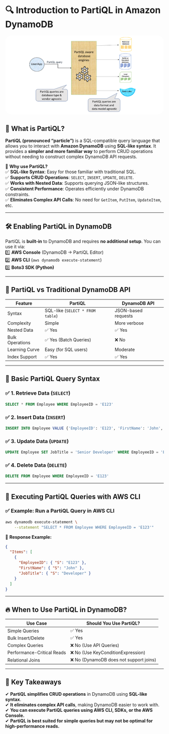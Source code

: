 # 🔍 **Introduction to PartiQL in Amazon DynamoDB**

<div style="text-align: center;">
  <img style="border-radius: 20px;background-color: white" src="images/partiql.png" alt="PartiQL logo" />
</div>

## 📌 **What is PartiQL?**

**PartiQL (pronounced “particle”)** is a SQL-compatible query language that allows you to interact with **Amazon DynamoDB** using **SQL-like syntax**. It provides a **simpler and more familiar way** to perform CRUD operations without needing to construct complex DynamoDB API requests.

🚀 **Why use PartiQL?**  
✅ **SQL-like Syntax**: Easy for those familiar with traditional SQL.  
✅ **Supports CRUD Operations**: `SELECT`, `INSERT`, `UPDATE`, `DELETE`.  
✅ **Works with Nested Data**: Supports querying JSON-like structures.  
✅ **Consistent Performance**: Operates efficiently under DynamoDB constraints.  
✅ **Eliminates Complex API Calls**: No need for `GetItem`, `PutItem`, `UpdateItem`, etc.

---

## 🛠️ **Enabling PartiQL in DynamoDB**

PartiQL is **built-in** to DynamoDB and requires **no additional setup**. You can use it via:  
1️⃣ **AWS Console** (DynamoDB -> PartiQL Editor)  
2️⃣ **AWS CLI** (`aws dynamodb execute-statement`)  
3️⃣ **Boto3 SDK (Python)**

---

## 🔹 **PartiQL vs Traditional DynamoDB API**

| Feature         | PartiQL                          | DynamoDB API        |
| --------------- | -------------------------------- | ------------------- |
| Syntax          | SQL-like (`SELECT * FROM table`) | JSON-based requests |
| Complexity      | Simple                           | More verbose        |
| Nested Data     | ✅ Yes                           | ✅ Yes              |
| Bulk Operations | ✅ Yes (Batch Queries)           | ❌ No               |
| Learning Curve  | Easy (for SQL users)             | Moderate            |
| Index Support   | ✅ Yes                           | ✅ Yes              |

---

## 📝 **Basic PartiQL Query Syntax**

### ✅ **1. Retrieve Data (`SELECT`)**

```sql
SELECT * FROM Employee WHERE EmployeeID = 'E123'
```

### ✅ **2. Insert Data (`INSERT`)**

```sql
INSERT INTO Employee VALUE {'EmployeeID': 'E123', 'FirstName': 'John', 'JobTitle': 'Developer'}
```

### ✅ **3. Update Data (`UPDATE`)**

```sql
UPDATE Employee SET JobTitle = 'Senior Developer' WHERE EmployeeID = 'E123'
```

### ✅ **4. Delete Data (`DELETE`)**

```sql
DELETE FROM Employee WHERE EmployeeID = 'E123'
```

---

## 📌 **Executing PartiQL Queries with AWS CLI**

### ✅ **Example: Run a PartiQL Query in AWS CLI**

```sh
aws dynamodb execute-statement \
    --statement "SELECT * FROM Employee WHERE EmployeeID = 'E123'"
```

📌 **Response Example:**

```json
{
  "Items": [
    {
      "EmployeeID": { "S": "E123" },
      "FirstName": { "S": "John" },
      "JobTitle": { "S": "Developer" }
    }
  ]
}
```

---

## 🔥 **When to Use PartiQL in DynamoDB?**

| Use Case                   | Should You Use PartiQL?                 |
| -------------------------- | --------------------------------------- |
| Simple Queries             | ✅ Yes                                  |
| Bulk Insert/Delete         | ✅ Yes                                  |
| Complex Queries            | ❌ No (Use API Queries)                 |
| Performance-Critical Reads | ❌ No (Use KeyConditionExpression)      |
| Relational Joins           | ❌ No (DynamoDB does not support joins) |

---

## 🎯 **Key Takeaways**

✔ **PartiQL simplifies CRUD operations** in DynamoDB using **SQL-like syntax**.  
✔ **It eliminates complex API calls**, making DynamoDB easier to work with.  
✔ **You can execute PartiQL queries using AWS CLI, SDKs, or the AWS Console.**  
✔ **PartiQL is best suited for simple queries but may not be optimal for high-performance reads.**
